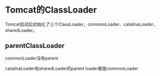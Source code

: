 # Tomcat的ClassLoader

Tomcat启动后初始化了三个ClassLoader，commonLoader、catalinaLoader、sharedLoader。

## parentClassLoader

commonLoader没有parent

catalinaLoader和sharedLoader的parent loader都是commonLoader





